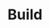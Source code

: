 ---
title: Build
linktitle: Build
capability: build
docs_home: true
notitle: true
menu:
    build:
        identifier: build-home
        weight: 1
expanded_menu_ids:
    - build-get-started
    - build-stacks-projects
    - build-environments
meta_desc: Build and deploy cloud infrastructure with Pulumi. Manage stacks, environments, resources, and services for your daily engineering work.
meta_image: /images/docs/meta-images/docs-meta.png
h1: <strong>Build</strong> with Pulumi
description: <p>Everything you need for daily engineering work - creating stacks, managing environments, deploying resources, and building cloud services.</p>
link_buttons:
  primary:
    label: Get Started
    link: /docs/iac/get-started/
  secondary:
    label: Create Environment
    link: /docs/esc/get-started/

sections:
- type: full-width-cards
  heading: Core Building Blocks
  cards:
  - icon: 📚
    heading: Stacks
    description: Create and manage isolated deployments of your infrastructure across environments.
    link: /docs/iac/concepts/stacks/
  - icon: ⚙️
    heading: Environments
    description: Configure secrets, settings, and variables across your infrastructure and applications.
    link: /docs/esc/environments/
  - icon: 🧱
    heading: Resources
    description: Provision and manage cloud resources with infrastructure as code.
    link: /docs/iac/concepts/resources/
  - icon: 🧩
    heading: Components
    description: Build reusable infrastructure components for consistent deployments.
    link: /docs/iac/concepts/resources/components/
- type: cards-logo-label-link
  heading: Get Started Building
  description: Jump into creating infrastructure on your preferred cloud platform.
  cards:
  - label: AWS Quick Start
    icon: aws-40
    link: /docs/iac/get-started/aws/
  - label: Azure Quick Start
    icon: azure-40
    link: /docs/iac/get-started/azure/
  - label: Google Cloud Quick Start
    icon: google-cloud-40
    link: /docs/iac/get-started/gcp/
  - label: Kubernetes Quick Start
    icon: kubernetes-40
    link: /docs/iac/get-started/kubernetes/
- type: full-width-cards
  heading: Essential Build Tasks
  cards:
  - icon: 🚀
    heading: Deploy Your First Stack
    description: Learn the fundamentals of creating and deploying infrastructure stacks.
    link: /docs/iac/get-started/
  - icon: 🔐
    heading: Manage Secrets & Config
    description: Securely handle configuration and secrets across environments.
    link: /docs/esc/get-started/
  - icon: ☁️
    heading: Connect to Cloud Services
    description: Build applications that integrate with cloud databases, storage, and APIs.
    link: /docs/iac/concepts/
  - icon: 📋
    heading: Organize Stacks
    description: Structure your infrastructure across development, staging, and production.
    link: /docs/pulumi-cloud/projects-and-stacks/
- type: button-cards
  heading: Popular Build Workflows
  description: Common patterns for building and deploying cloud infrastructure.
  cards:
  - heading: Serverless Applications
    description: "Deploy functions, APIs, and event-driven architectures on AWS Lambda, Azure Functions, and Google Cloud Functions."
    link: /docs/iac/clouds/aws/guides/lambda/
    primary_button_label: View Examples
    primary_button_link: /docs/iac/clouds/aws/guides/lambda/
  - heading: Container Workloads
    description: "Deploy containerized applications on Kubernetes, AWS ECS, Azure Container Apps, and Google Cloud Run."
    link: /docs/iac/clouds/kubernetes/
    primary_button_label: Get Started
    primary_button_link: /docs/iac/get-started/kubernetes/
  - heading: Static Websites
    description: "Build and deploy static sites with CDNs, SSL certificates, and custom domains."
    link: /tutorials/
    primary_button_label: View Tutorials
    primary_button_link: /tutorials/
- type: cards-logo-label-link
  heading: Build in Your Language
  description: Use familiar programming languages for infrastructure as code.
  cards:
  - label: TypeScript/JavaScript
    icon: icon-32-32 node-color-32-32
    link: /docs/iac/languages-sdks/javascript/
  - label: Python
    icon: icon-32-32 python-color-32-32
    link: /docs/iac/languages-sdks/python/
  - label: Go
    icon: icon-32-32 go-color-32-32
    link: /docs/iac/languages-sdks/go/
  - label: .NET
    icon: icon-32-32 dotnet-color-32-32
    link: /docs/iac/languages-sdks/dotnet/
  - label: Java
    icon: icon-32-32 java-color-32-32
    link: /docs/iac/languages-sdks/java/
  - label: YAML
    icon: icon-32-32 yaml-color-32-32
    link: /docs/iac/languages-sdks/yaml/
- type: flat
  heading: Ready to build?
  description: <p>Start with our <a href="/docs/iac/get-started/">Get Started guide</a>, explore <a href="/tutorials/">tutorials</a>, or jump into <a href="/docs/esc/get-started/">environment configuration</a>. Need help? Join us on <a href="https://slack.pulumi.com" target="_blank">Slack</a> or <a href="/support/">contact support</a>.</p>
---